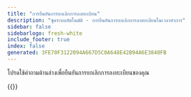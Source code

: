 ```yaml
---
title: "การยืนยันการยกเลิกการลงทะเบียน"
description: "ชุดระบบอัตโนมัติ - การยืนยันการยกเลิกการลงทะเบียนในเวลาทําการ"
sidebar: false
sidebarlogo: fresh-white
include_footer: true
index: false
generated: 3FE70F3122094A667D5C0A648E42B94A6E3840FB
---
```


โปรดใช้คําถามด้านล่างเพื่อยืนยันการยกเลิกการลงทะเบียนของคุณ

{{<questions name="/content/th/office-hours/unregister-confirm.json" completed="ขอขอบคุณที่ดําเนินการยืนยันการยกเลิกการลงทะเบียน" showNavigationButtons="false" locale="th">}}
